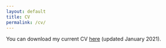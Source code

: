 ```yaml
---
layout: default
title: CV
permalink: /cv/
---
```


You can download my current CV <a target="_blank" href="/assets/files/cv.pdf">here</a> (updated January 2021).